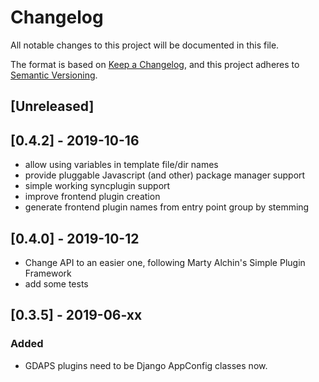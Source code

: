 # Changelog
All notable changes to this project will be documented in this file.

The format is based on [Keep a Changelog](https://keepachangelog.com/en/1.0.0/),
and this project adheres to [Semantic Versioning](https://semver.org/spec/v2.0.0.html).

## [Unreleased]

## [0.4.2] - 2019-10-16
- allow using variables in template file/dir names
- provide pluggable Javascript (and other) package manager support
- simple working syncplugin support
- improve frontend plugin creation
- generate frontend plugin names from entry point group by stemming

## [0.4.0] - 2019-10-12
- Change API to an easier one, following Marty Alchin's Simple Plugin Framework
- add some tests

## [0.3.5] - 2019-06-xx
### Added
- GDAPS plugins need to be Django AppConfig classes now.
